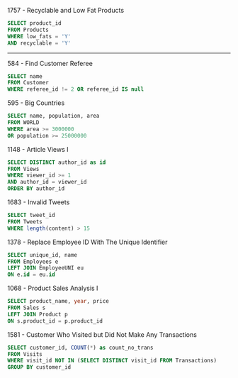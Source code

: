 1757 - Recyclable and Low Fat Products
```sql
SELECT product_id
FROM Products
WHERE low_fats = 'Y'
AND recyclable = 'Y'
```
---

584 - Find Customer Referee
```sql
SELECT name 
FROM Customer 
WHERE referee_id != 2 OR referee_id IS null
```

595 - Big Countries
```sql
SELECT name, population, area
FROM WORLD
WHERE area >= 3000000
OR population >= 25000000
```

1148 - Article Views I
```sql
SELECT DISTINCT author_id as id
FROM Views
WHERE viewer_id >= 1
AND author_id = viewer_id
ORDER BY author_id
```

1683 - Invalid Tweets
```sql
SELECT tweet_id
FROM Tweets
WHERE length(content) > 15
```

1378 - Replace Employee ID With The Unique 
Identifier
```sql
SELECT unique_id, name
FROM Employees e
LEFT JOIN EmployeeUNI eu
ON e.id = eu.id
```

1068 - Product Sales Analysis I
```sql
SELECT product_name, year, price
FROM Sales s
LEFT JOIN Product p
ON s.product_id = p.product_id
```

1581 - Customer Who Visited but Did Not Make Any Transactions
```sql
SELECT customer_id, COUNT(*) as count_no_trans
FROM Visits 
WHERE visit_id NOT IN (SELECT DISTINCT visit_id FROM Transactions)
GROUP BY customer_id
```





